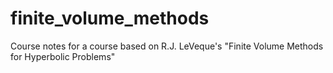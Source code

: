 # finite_volume_methods
Course notes for a course based on R.J. LeVeque's "Finite Volume Methods for Hyperbolic Problems"
